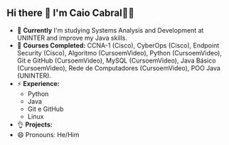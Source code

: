 ## Hi there 👋 I'm Caio Cabral👨‍💻

- 🔭 **Currently** I'm studying Systems Analysis and Development at UNINTER and improve my Java skills.
- 🔭 **Courses Completed:** CCNA-1 (Cisco), CyberOps (Cisco), Endpoint Security (Cisco), Algoritmo (CursoemVideo), Python (CursoemVideo), Git e GitHub (CursoemVideo), MySQL (CursoemVideo), Java Básico (CursoemVideo), Rede de Computadores (CursoemVideo), POO Java (UNINTER).
- ⚡ **Experience:**
  - Python
  - Java
  - Git e GitHub
  - Linux
- 👌 **Projects:**
- 😄 Pronouns: He/Him

